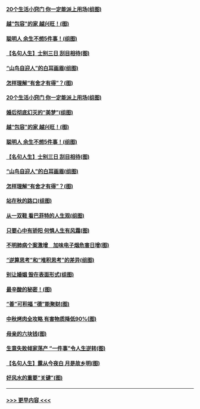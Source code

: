 #### [20个生活小窍门 你一定能派上用场(组图)](../pages/p8/907510.md?t=09161001) 
#### [越“包容”的家 越兴旺！(图)](../pages/p8/907328.md?t=09161001) 
#### [聪明人 余生不想5件事！(组图)](../pages/p8/907364.md?t=09161001) 
#### [【名句人生】士别三日 刮目相待(图)](../pages/p8/906988.md?t=09161001) 
#### [“山鸟自迎人”的白耳画眉(组图)](../pages/p8/907332.md?t=09161001) 
#### [怎样理解“有舍才有得”？(图)](../pages/p8/906872.md?t=09161001) 
#### [20个生活小窍门 你一定能派上用场(组图)](../pages/p8/907510.md?t=09161001) 
#### [婚后彻底幻灭的“美梦”(组图)](../pages/p8/907500.md?t=09161001) 
#### [越“包容”的家 越兴旺！(图)](../pages/p8/907328.md?t=09161001) 
#### [聪明人 余生不想5件事！(组图)](../pages/p8/907364.md?t=09161001) 
#### [【名句人生】士别三日 刮目相待(图)](../pages/p8/906988.md?t=09161001) 
#### [“山鸟自迎人”的白耳画眉(组图)](../pages/p8/907332.md?t=09161001) 
#### [怎样理解“有舍才有得”？(图)](../pages/p8/906872.md?t=09161001) 
#### [站在秋的路口(组图)](../pages/p8/906914.md?t=09161001) 
#### [从一双鞋 看巴菲特的人生观(组图)](../pages/p8/907311.md?t=09161001) 
#### [只要心中有骄阳 何惧人生有风霜(图)](../pages/p8/907320.md?t=09161001) 
#### [不明肺病个案激增　加味电子烟危害日增(图)](../pages/p8/907307.md?t=09161001) 
#### [“逆算思考”和“堆积思考”的差异(组图)](../pages/p8/907229.md?t=09161001) 
#### [别让婚姻 毁在表面形式(组图)](../pages/p8/907118.md?t=09161001) 
#### [最辛酸的秘密！(图)](../pages/p8/906327.md?t=09161001) 
#### [“善”可积福 “德”能聚财(图)](../pages/p8/906906.md?t=09161001) 
#### [中秋烤肉全攻略 有害物质降低90%(图)](../pages/p8/907227.md?t=09161001) 
#### [母亲的六块钱(图)](../pages/p8/907107.md?t=09161001) 
#### [生意失败倾家荡产 “一件事”令人生逆转(图)](../pages/p8/907101.md?t=09161001) 
#### [【名句人生】露从今夜白 月是故乡明(图)](../pages/p8/906558.md?t=09161001) 
#### [好风水的重要“关键”(图)](../pages/p8/907087.md?t=09161001) 

----
#### [ >>> 更早内容 <<< ](../indexes/p8-earlier.md)
